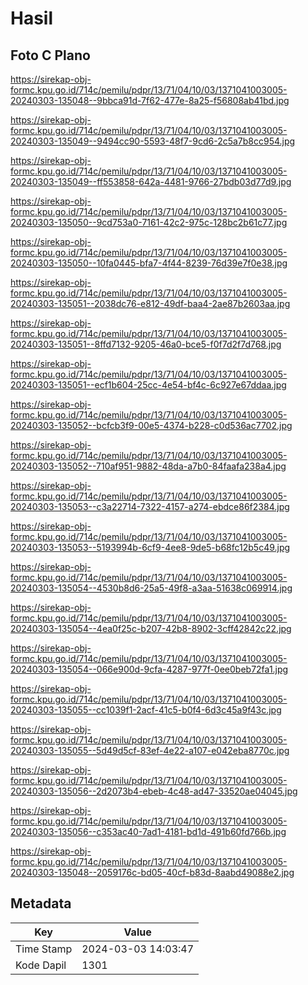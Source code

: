 # Hasil

## Foto C Plano

https://sirekap-obj-formc.kpu.go.id/714c/pemilu/pdpr/13/71/04/10/03/1371041003005-20240303-135048--9bbca91d-7f62-477e-8a25-f56808ab41bd.jpg

https://sirekap-obj-formc.kpu.go.id/714c/pemilu/pdpr/13/71/04/10/03/1371041003005-20240303-135049--9494cc90-5593-48f7-9cd6-2c5a7b8cc954.jpg

https://sirekap-obj-formc.kpu.go.id/714c/pemilu/pdpr/13/71/04/10/03/1371041003005-20240303-135049--ff553858-642a-4481-9766-27bdb03d77d9.jpg

https://sirekap-obj-formc.kpu.go.id/714c/pemilu/pdpr/13/71/04/10/03/1371041003005-20240303-135050--9cd753a0-7161-42c2-975c-128bc2b61c77.jpg

https://sirekap-obj-formc.kpu.go.id/714c/pemilu/pdpr/13/71/04/10/03/1371041003005-20240303-135050--10fa0445-bfa7-4f44-8239-76d39e7f0e38.jpg

https://sirekap-obj-formc.kpu.go.id/714c/pemilu/pdpr/13/71/04/10/03/1371041003005-20240303-135051--2038dc76-e812-49df-baa4-2ae87b2603aa.jpg

https://sirekap-obj-formc.kpu.go.id/714c/pemilu/pdpr/13/71/04/10/03/1371041003005-20240303-135051--8ffd7132-9205-46a0-bce5-f0f7d2f7d768.jpg

https://sirekap-obj-formc.kpu.go.id/714c/pemilu/pdpr/13/71/04/10/03/1371041003005-20240303-135051--ecf1b604-25cc-4e54-bf4c-6c927e67ddaa.jpg

https://sirekap-obj-formc.kpu.go.id/714c/pemilu/pdpr/13/71/04/10/03/1371041003005-20240303-135052--bcfcb3f9-00e5-4374-b228-c0d536ac7702.jpg

https://sirekap-obj-formc.kpu.go.id/714c/pemilu/pdpr/13/71/04/10/03/1371041003005-20240303-135052--710af951-9882-48da-a7b0-84faafa238a4.jpg

https://sirekap-obj-formc.kpu.go.id/714c/pemilu/pdpr/13/71/04/10/03/1371041003005-20240303-135053--c3a22714-7322-4157-a274-ebdce86f2384.jpg

https://sirekap-obj-formc.kpu.go.id/714c/pemilu/pdpr/13/71/04/10/03/1371041003005-20240303-135053--5193994b-6cf9-4ee8-9de5-b68fc12b5c49.jpg

https://sirekap-obj-formc.kpu.go.id/714c/pemilu/pdpr/13/71/04/10/03/1371041003005-20240303-135054--4530b8d6-25a5-49f8-a3aa-51638c069914.jpg

https://sirekap-obj-formc.kpu.go.id/714c/pemilu/pdpr/13/71/04/10/03/1371041003005-20240303-135054--4ea0f25c-b207-42b8-8902-3cff42842c22.jpg

https://sirekap-obj-formc.kpu.go.id/714c/pemilu/pdpr/13/71/04/10/03/1371041003005-20240303-135054--066e900d-9cfa-4287-977f-0ee0beb72fa1.jpg

https://sirekap-obj-formc.kpu.go.id/714c/pemilu/pdpr/13/71/04/10/03/1371041003005-20240303-135055--cc1039f1-2acf-41c5-b0f4-6d3c45a9f43c.jpg

https://sirekap-obj-formc.kpu.go.id/714c/pemilu/pdpr/13/71/04/10/03/1371041003005-20240303-135055--5d49d5cf-83ef-4e22-a107-e042eba8770c.jpg

https://sirekap-obj-formc.kpu.go.id/714c/pemilu/pdpr/13/71/04/10/03/1371041003005-20240303-135056--2d2073b4-ebeb-4c48-ad47-33520ae04045.jpg

https://sirekap-obj-formc.kpu.go.id/714c/pemilu/pdpr/13/71/04/10/03/1371041003005-20240303-135056--c353ac40-7ad1-4181-bd1d-491b60fd766b.jpg

https://sirekap-obj-formc.kpu.go.id/714c/pemilu/pdpr/13/71/04/10/03/1371041003005-20240303-135048--2059176c-bd05-40cf-b83d-8aabd49088e2.jpg


## Metadata

| Key        | Value               |
| ---------- | ------------------- |
| Time Stamp | 2024-03-03 14:03:47 |
| Kode Dapil | 1301                |




